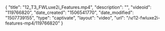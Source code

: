 {
    "title": "12_T3_FWLuxe2i_Features.mp4",
    "description": "",
    "videoid": "119766820",
    "date_created": "1506541770",
    "date_modified": "1507739155",
    "type": "captivate",
    "layout": "video",
    "url": "\/v\/12-fwluxe2i-features-mp4\/119766820"
}